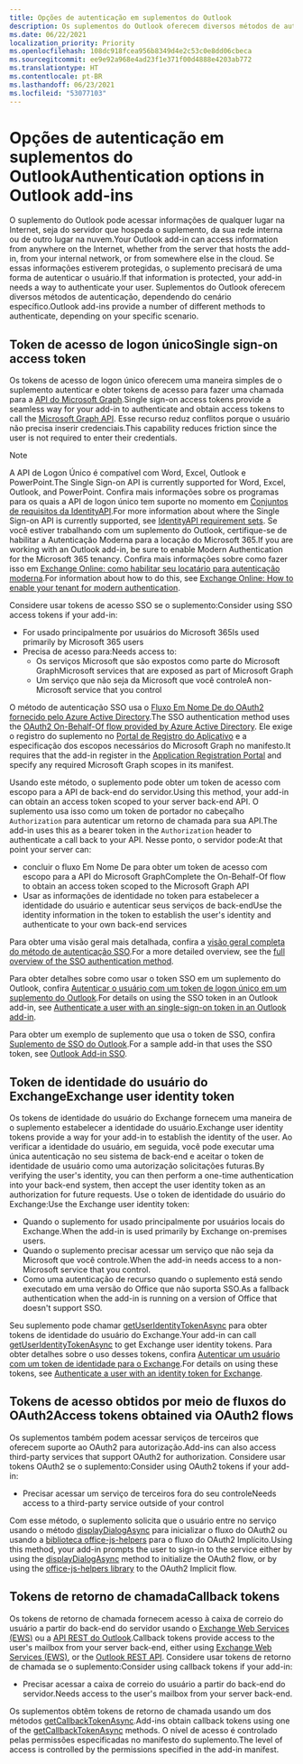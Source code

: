 ```yaml
---
title: Opções de autenticação em suplementos do Outlook
description: Os suplementos do Outlook oferecem diversos métodos de autenticação, dependendo do cenário específico.
ms.date: 06/22/2021
localization_priority: Priority
ms.openlocfilehash: 108dc918fcea956b8349d4e2c53c0e8dd06cbeca
ms.sourcegitcommit: ee9e92a968e4ad23f1e371f00d4888e4203ab772
ms.translationtype: HT
ms.contentlocale: pt-BR
ms.lasthandoff: 06/23/2021
ms.locfileid: "53077103"
---
```

# <a name="authentication-options-in-outlook-add-ins"></a><span data-ttu-id="d242a-103">Opções de autenticação em suplementos do Outlook</span><span class="sxs-lookup"><span data-stu-id="d242a-103">Authentication options in Outlook add-ins</span></span>

<span data-ttu-id="d242a-104">O suplemento do Outlook pode acessar informações de qualquer lugar na Internet, seja do servidor que hospeda o suplemento, da sua rede interna ou de outro lugar na nuvem.</span><span class="sxs-lookup"><span data-stu-id="d242a-104">Your Outlook add-in can access information from anywhere on the Internet, whether from the server that hosts the add-in, from your internal network, or from somewhere else in the cloud.</span></span> <span data-ttu-id="d242a-105">Se essas informações estiverem protegidas, o suplemento precisará de uma forma de autenticar o usuário.</span><span class="sxs-lookup"><span data-stu-id="d242a-105">If that information is protected, your add-in needs a way to authenticate your user.</span></span> <span data-ttu-id="d242a-106">Suplementos do Outlook oferecem diversos métodos de autenticação, dependendo do cenário específico.</span><span class="sxs-lookup"><span data-stu-id="d242a-106">Outlook add-ins provide a number of different methods to authenticate, depending on your specific scenario.</span></span>

## <a name="single-sign-on-access-token"></a><span data-ttu-id="d242a-107">Token de acesso de logon único</span><span class="sxs-lookup"><span data-stu-id="d242a-107">Single sign-on access token</span></span>

<span data-ttu-id="d242a-108">Os tokens de acesso de logon único oferecem uma maneira simples de o suplemento autenticar e obter tokens de acesso para fazer uma chamada para a [API do Microsoft Graph](/graph/overview).</span><span class="sxs-lookup"><span data-stu-id="d242a-108">Single sign-on access tokens provide a seamless way for your add-in to authenticate and obtain access tokens to call the [Microsoft Graph API](/graph/overview).</span></span> <span data-ttu-id="d242a-109">Esse recurso reduz conflitos porque o usuário não precisa inserir credenciais.</span><span class="sxs-lookup"><span data-stu-id="d242a-109">This capability reduces friction since the user is not required to enter their credentials.</span></span>

> [!NOTE]
> <span data-ttu-id="d242a-110">A API de Logon Único é compatível com Word, Excel, Outlook e PowerPoint.</span><span class="sxs-lookup"><span data-stu-id="d242a-110">The Single Sign-on API is currently supported for Word, Excel, Outlook, and PowerPoint.</span></span> <span data-ttu-id="d242a-111">Confira mais informações sobre os programas para os quais a API de logon único tem suporte no momento em [Conjuntos de requisitos da IdentityAPI](../reference/requirement-sets/identity-api-requirement-sets.md).</span><span class="sxs-lookup"><span data-stu-id="d242a-111">For more information about where the Single Sign-on API is currently supported, see [IdentityAPI requirement sets](../reference/requirement-sets/identity-api-requirement-sets.md).</span></span>
> <span data-ttu-id="d242a-112">Se você estiver trabalhando com um suplemento do Outlook, certifique-se de habilitar a Autenticação Moderna para a locação do Microsoft 365.</span><span class="sxs-lookup"><span data-stu-id="d242a-112">If you are working with an Outlook add-in, be sure to enable Modern Authentication for the Microsoft 365 tenancy.</span></span> <span data-ttu-id="d242a-113">Confira mais informações sobre como fazer isso em [Exchange Online: como habilitar seu locatário para autenticação moderna](https://social.technet.microsoft.com/wiki/contents/articles/32711.exchange-online-how-to-enable-your-tenant-for-modern-authentication.aspx).</span><span class="sxs-lookup"><span data-stu-id="d242a-113">For information about how to do this, see [Exchange Online: How to enable your tenant for modern authentication](https://social.technet.microsoft.com/wiki/contents/articles/32711.exchange-online-how-to-enable-your-tenant-for-modern-authentication.aspx).</span></span>

<span data-ttu-id="d242a-114">Considere usar tokens de acesso SSO se o suplemento:</span><span class="sxs-lookup"><span data-stu-id="d242a-114">Consider using SSO access tokens if your add-in:</span></span>

- <span data-ttu-id="d242a-115">For usado principalmente por usuários do Microsoft 365</span><span class="sxs-lookup"><span data-stu-id="d242a-115">Is used primarily by Microsoft 365 users</span></span>
- <span data-ttu-id="d242a-116">Precisa de acesso para:</span><span class="sxs-lookup"><span data-stu-id="d242a-116">Needs access to:</span></span>
  - <span data-ttu-id="d242a-117">Os serviços Microsoft que são expostos como parte do Microsoft Graph</span><span class="sxs-lookup"><span data-stu-id="d242a-117">Microsoft services that are exposed as part of Microsoft Graph</span></span>
  - <span data-ttu-id="d242a-118">Um serviço que não seja da Microsoft que você controle</span><span class="sxs-lookup"><span data-stu-id="d242a-118">A non-Microsoft service that you control</span></span>

<span data-ttu-id="d242a-119">O método de autenticação SSO usa o [Fluxo Em Nome De do OAuth2 fornecido pelo Azure Active Directory](/azure/active-directory/develop/active-directory-v2-protocols-oauth-on-behalf-of).</span><span class="sxs-lookup"><span data-stu-id="d242a-119">The SSO authentication method uses the [OAuth2 On-Behalf-Of flow provided by Azure Active Directory](/azure/active-directory/develop/active-directory-v2-protocols-oauth-on-behalf-of).</span></span> <span data-ttu-id="d242a-120">Ele exige o registro do suplemento no [Portal de Registro do Aplicativo](https://apps.dev.microsoft.com/) e a especificação dos escopos necessários do Microsoft Graph no manifesto.</span><span class="sxs-lookup"><span data-stu-id="d242a-120">It requires that the add-in register in the [Application Registration Portal](https://apps.dev.microsoft.com/) and specify any required Microsoft Graph scopes in its manifest.</span></span>

<span data-ttu-id="d242a-121">Usando este método, o suplemento pode obter um token de acesso com escopo para a API de back-end do servidor.</span><span class="sxs-lookup"><span data-stu-id="d242a-121">Using this method, your add-in can obtain an access token scoped to your server back-end API.</span></span> <span data-ttu-id="d242a-122">O suplemento usa isso como um token de portador no cabeçalho `Authorization` para autenticar um retorno de chamada para sua API.</span><span class="sxs-lookup"><span data-stu-id="d242a-122">The add-in uses this as a bearer token in the `Authorization` header to authenticate a call back to your API.</span></span> <span data-ttu-id="d242a-123">Nesse ponto, o servidor pode:</span><span class="sxs-lookup"><span data-stu-id="d242a-123">At that point your server can:</span></span>

- <span data-ttu-id="d242a-124">concluir o fluxo Em Nome De para obter um token de acesso com escopo para a API do Microsoft Graph</span><span class="sxs-lookup"><span data-stu-id="d242a-124">Complete the On-Behalf-Of flow to obtain an access token scoped to the Microsoft Graph API</span></span>
- <span data-ttu-id="d242a-125">Usar as informações de identidade no token para estabelecer a identidade do usuário e autenticar seus serviços de back-end</span><span class="sxs-lookup"><span data-stu-id="d242a-125">Use the identity information in the token to establish the user's identity and authenticate to your own back-end services</span></span>

<span data-ttu-id="d242a-126">Para obter uma visão geral mais detalhada, confira a [visão geral completa do método de autenticação SSO](../develop/sso-in-office-add-ins.md).</span><span class="sxs-lookup"><span data-stu-id="d242a-126">For a more detailed overview, see the [full overview of the SSO authentication method](../develop/sso-in-office-add-ins.md).</span></span>

<span data-ttu-id="d242a-127">Para obter detalhes sobre como usar o token SSO em um suplemento do Outlook, confira [Autenticar o usuário com um token de logon único em um suplemento do Outlook](authenticate-a-user-with-an-sso-token.md).</span><span class="sxs-lookup"><span data-stu-id="d242a-127">For details on using the SSO token in an Outlook add-in, see [Authenticate a user with an single-sign-on token in an Outlook add-in](authenticate-a-user-with-an-sso-token.md).</span></span>

<span data-ttu-id="d242a-128">Para obter um exemplo de suplemento que usa o token de SSO, confira [Suplemento de SSO do Outlook](https://github.com/OfficeDev/Outlook-Add-in-SSO).</span><span class="sxs-lookup"><span data-stu-id="d242a-128">For a sample add-in that uses the SSO token, see [Outlook Add-in SSO](https://github.com/OfficeDev/Outlook-Add-in-SSO).</span></span>

## <a name="exchange-user-identity-token"></a><span data-ttu-id="d242a-129">Token de identidade do usuário do Exchange</span><span class="sxs-lookup"><span data-stu-id="d242a-129">Exchange user identity token</span></span>

<span data-ttu-id="d242a-130">Os tokens de identidade do usuário do Exchange fornecem uma maneira de o suplemento estabelecer a identidade do usuário.</span><span class="sxs-lookup"><span data-stu-id="d242a-130">Exchange user identity tokens provide a way for your add-in to establish the identity of the user.</span></span> <span data-ttu-id="d242a-131">Ao verificar a identidade do usuário, em seguida, você pode executar uma única autenticação no seu sistema de back-end e aceitar o token de identidade de usuário como uma autorização solicitações futuras.</span><span class="sxs-lookup"><span data-stu-id="d242a-131">By verifying the user's identity, you can then perform a one-time authentication into your back-end system, then accept the user identity token as an authorization for future requests.</span></span> <span data-ttu-id="d242a-132">Use o token de identidade do usuário do Exchange:</span><span class="sxs-lookup"><span data-stu-id="d242a-132">Use the Exchange user identity token:</span></span>

- <span data-ttu-id="d242a-133">Quando o suplemento for usado principalmente por usuários locais do Exchange.</span><span class="sxs-lookup"><span data-stu-id="d242a-133">When the add-in is used primarily by Exchange on-premises users.</span></span>
- <span data-ttu-id="d242a-134">Quando o suplemento precisar acessar um serviço que não seja da Microsoft que você controle.</span><span class="sxs-lookup"><span data-stu-id="d242a-134">When the add-in needs access to a non-Microsoft service that you control.</span></span>
- <span data-ttu-id="d242a-135">Como uma autenticação de recurso quando o suplemento está sendo executado em uma versão do Office que não suporta SSO.</span><span class="sxs-lookup"><span data-stu-id="d242a-135">As a fallback authentication when the add-in is running on a version of Office that doesn't support SSO.</span></span>

<span data-ttu-id="d242a-136">Seu suplemento pode chamar [getUserIdentityTokenAsync](/javascript/api/outlook/office.mailbox#getuseridentitytokenasync-callback--usercontext-) para obter tokens de identidade do usuário do Exchange.</span><span class="sxs-lookup"><span data-stu-id="d242a-136">Your add-in can call [getUserIdentityTokenAsync](/javascript/api/outlook/office.mailbox#getuseridentitytokenasync-callback--usercontext-) to get Exchange user identity tokens.</span></span> <span data-ttu-id="d242a-137">Para obter detalhes sobre o uso desses tokens, confira [Autenticar um usuário com um token de identidade para o Exchange](authenticate-a-user-with-an-identity-token.md).</span><span class="sxs-lookup"><span data-stu-id="d242a-137">For details on using these tokens, see [Authenticate a user with an identity token for Exchange](authenticate-a-user-with-an-identity-token.md).</span></span>

## <a name="access-tokens-obtained-via-oauth2-flows"></a><span data-ttu-id="d242a-138">Tokens de acesso obtidos por meio de fluxos do OAuth2</span><span class="sxs-lookup"><span data-stu-id="d242a-138">Access tokens obtained via OAuth2 flows</span></span>

<span data-ttu-id="d242a-139">Os suplementos também podem acessar serviços de terceiros que oferecem suporte ao OAuth2 para autorização.</span><span class="sxs-lookup"><span data-stu-id="d242a-139">Add-ins can also access third-party services that support OAuth2 for authorization.</span></span> <span data-ttu-id="d242a-140">Considere usar tokens OAuth2 se o suplemento:</span><span class="sxs-lookup"><span data-stu-id="d242a-140">Consider using OAuth2 tokens if your add-in:</span></span>

- <span data-ttu-id="d242a-141">Precisar acessar um serviço de terceiros fora do seu controle</span><span class="sxs-lookup"><span data-stu-id="d242a-141">Needs access to a third-party service outside of your control</span></span>

<span data-ttu-id="d242a-142">Com esse método, o suplemento solicita que o usuário entre no serviço usando o método [displayDialogAsync](/javascript/api/office/office.ui#displaydialogasync-startaddress--options--callback-) para inicializar o fluxo do OAuth2 ou usando a [biblioteca office-js-helpers](https://github.com/OfficeDev/office-js-helpers) para o fluxo do OAuth2 Implícito.</span><span class="sxs-lookup"><span data-stu-id="d242a-142">Using this method, your add-in prompts the user to sign-in to the service either by using the [displayDialogAsync](/javascript/api/office/office.ui#displaydialogasync-startaddress--options--callback-) method to initialize the OAuth2 flow, or by using the [office-js-helpers library](https://github.com/OfficeDev/office-js-helpers) to the OAuth2 Implicit flow.</span></span>

## <a name="callback-tokens"></a><span data-ttu-id="d242a-143">Tokens de retorno de chamada</span><span class="sxs-lookup"><span data-stu-id="d242a-143">Callback tokens</span></span>

<span data-ttu-id="d242a-144">Os tokens de retorno de chamada fornecem acesso à caixa de correio do usuário a partir do back-end do servidor usando o [Exchange Web Services (EWS)](/exchange/client-developer/exchange-web-services/explore-the-ews-managed-api-ews-and-web-services-in-exchange) ou a [API REST do Outlook](/previous-versions/office/office-365-api/api/version-2.0/use-outlook-rest-api).</span><span class="sxs-lookup"><span data-stu-id="d242a-144">Callback tokens provide access to the user's mailbox from your server back-end, either using [Exchange Web Services (EWS)](/exchange/client-developer/exchange-web-services/explore-the-ews-managed-api-ews-and-web-services-in-exchange), or the [Outlook REST API](/previous-versions/office/office-365-api/api/version-2.0/use-outlook-rest-api).</span></span> <span data-ttu-id="d242a-145">Considere usar tokens de retorno de chamada se o suplemento:</span><span class="sxs-lookup"><span data-stu-id="d242a-145">Consider using callback tokens if your add-in:</span></span>

- <span data-ttu-id="d242a-146">Precisar acessar a caixa de correio do usuário a partir do back-end do servidor.</span><span class="sxs-lookup"><span data-stu-id="d242a-146">Needs access to the user's mailbox from your server back-end.</span></span>

<span data-ttu-id="d242a-147">Os suplementos obtêm tokens de retorno de chamada usando um dos métodos [getCallbackTokenAsync](../reference/objectmodel/preview-requirement-set/office.context.mailbox.md#methods).</span><span class="sxs-lookup"><span data-stu-id="d242a-147">Add-ins obtain callback tokens using one of the [getCallbackTokenAsync](../reference/objectmodel/preview-requirement-set/office.context.mailbox.md#methods) methods.</span></span> <span data-ttu-id="d242a-148">O nível de acesso é controlado pelas permissões especificadas no manifesto do suplemento.</span><span class="sxs-lookup"><span data-stu-id="d242a-148">The level of access is controlled by the permissions specified in the add-in manifest.</span></span>

